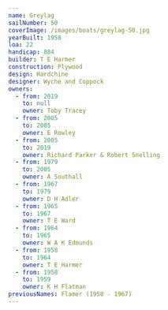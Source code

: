 ```yaml
---
name: Greylag
sailNumber: 50
coverImage: /images/boats/greylag-50.jpg
yearBuilt: 1958
loa: 22
handicap: 884
builder: T E Harmer
construction: Plywood
design: Hardchine
designer: Wyche and Coppock
owners:
  - from: 2019
    to: null
    owner: Toby Tracey
  - from: 2005
    to: 2005
    owner: E Rowley
  - from: 2005
    to: 2019
    owner: Richard Parker & Robert Snelling
  - from: 1979
    to: 2005
    owner: A Southall
  - from: 1967
    to: 1979
    owner: D H Adler
  - from: 1965
    to: 1967
    owner: T E Ward
  - from: 1964
    to: 1965
    owner: W A K Edmunds
  - from: 1958
    to: 1964
    owner: T E Harmer
  - from: 1958
    to: 1959
    owner: K H Flatman
previousNames: Flamer (1958 - 1967)
---
```

